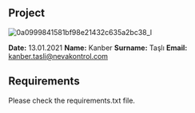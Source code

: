 ## Project 

![0a0999841581bf98e21432c635a2bc38_l](https://user-images.githubusercontent.com/18054164/104504530-a5ae2780-55f3-11eb-8781-4f9b905a5efb.jpg)


**Date:** 13.01.2021
**Name:** Kanber
**Surname:** Taşlı
**Email:** kanber.tasli@nevakontrol.com


## Requirements

Please check the requirements.txt file.
